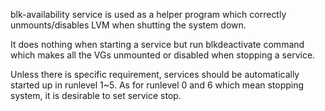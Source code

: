blk-availability service is used as a helper program which correctly unmounts/disables LVM when shutting the system down.

It does nothing when starting a service but run blkdeactivate command which makes all the VGs unmounted or disabled when stopping a service.

Unless there is specific requirement, services should be automatically started up in runlevel 1~5. As for runlevel 0 and 6 which mean stopping system, it is desirable to set service stop.
